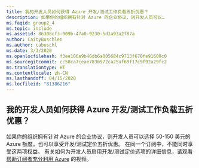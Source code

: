 ```yaml
---
title: 我的开发人员如何获得 Azure 开发/测试工作负载五折优惠？
description: 如果你的组织拥有针对 Azure 的企业协议，则开发人员可以…
ms.faqid: group2_4
ms.topic: include
ms.assetid: 86308cf3-909b-47a0-9230-5d1a93a2f87a
author: CaityBuschlen
ms.author: cabuschl
ms.date: 3/3/2020
ms.openlocfilehash: f3ee106a9b46db6a005684c9713f670fe91609c0
ms.sourcegitcommit: cc58ca7ceae783b972ca25af69f17c9f92a29fc2
ms.translationtype: HT
ms.contentlocale: zh-CN
ms.lasthandoff: 04/15/2020
ms.locfileid: "81386216"
---
```

## <a name="how-do-my-developers-get-50-off-azure-devtest-workloads"></a>我的开发人员如何获得 Azure 开发/测试工作负载五折优惠？

如果你的组织拥有针对 Azure 的企业协议，则开发人员可以选择 50-150 美元的 Azure 额度，也可以享受开发/测试定价五折优惠。 在同一个订阅中，不能同时享受这两项权益。 有关如何为开发人员启用开发/测试定价选项的详细信息，请观看[帮助订阅者充分利用 Azure](https://aka.ms/HelpingSubscriberswithAzure) 的视频。
